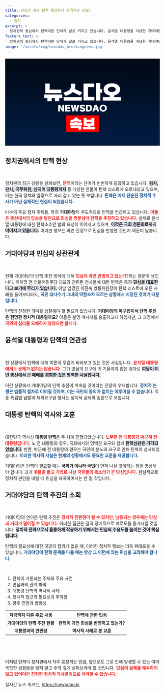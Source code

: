 ```yaml
---
title: 민심의 왜곡 탄핵 일상화의 충격적인 진실!
categories:
  - 정치
excerpt: >
  정치권의 중심에서 탄핵이란 단어가 날로 커지고 있습니다. 윤석열 대통령을 겨냥한 거대야당의 탄핵 전선, 그 실체와 민심의 괴리를 파헤쳐 보겠습니다. 클릭하고 진실을 확인하세요!
feature_text: >
  정치권의 중심에서 탄핵이란 단어가 날로 커지고 있습니다. 윤석열 대통령을 겨냥한 거대야당의 탄핵 전선, 그 실체와 민심의 괴리를 파헤쳐 보겠습니다. 클릭하고 진실을 확인하세요!
image: '/assets/img/newsdao_breakingnews.jpg'
---
```


<p><img src="/assets/img/newsdao_breakingnews.jpg" alt="ontimetimes 속보" /></p>

<h2 data-ke-size="size26">정치권에서의 탄핵 현상</h2>

<p data-ke-size="size16">&nbsp;</p>

<p>정치권의 최근 상황을 살펴보면, <b><span style="color: #ee2323;">탄핵</span></b>이라는 단어가 빈번하게 등장하고 있습니다. <b><span style="background-color: #21538527;">검사, 판사, 국무위원, 심지어 대통령까지</span></b> 등 다양한 인물이 탄핵 리스트에 오르내리고 있으며, 이는 한국 정치의 일常으로 자리 잡고 있는 듯 보입니다. <b><span style="color: #1a5490;">탄핵은 이제 단순한 정치적 수사가 아닌 실제적인 현실이 되었습니다.</span></b></p>

<p>다수의 주요 정치 주체들, 특히 <b>거대야당</b>이 주도적으로 탄핵을 언급하고 있습니다. <b><span style="color: #ee2323;">이들은 총선에서의 압승을 발판으로 민심을 명분삼아 탄핵을 주장하고 있습니다.</span></b> 실제로 윤석열 대통령에 대한 탄핵소추안 발의 요청이 이어지고 있으며, <b><span style="background-color: #21538527;">이것은 국회 청문회로까지 이어지고 있습니다.</span></b> 이러한 행보는 과연 진정으로 민심을 반영한 것인지 의문이 남습니다. </p>

<h2 data-ke-size="size26">거대야당과 민심의 상관관계</h2>

<p data-ke-size="size16">&nbsp;</p>

<p>현재 거대야당의 탄핵 추진 방식에 대해 <b><span style="color: #ee2323;">민심이 과연 반영되고 있는가?</span></b>라는 질문이 생깁니다. 이재명 전 더불어민주당 대표와 관련된 검사들에 대한 탄핵은 특히 <b><span style="background-color: #21538527;">민심을 대표한다고 보기에 무리가 있습니다.</span></b> 이날 임명된 이진숙 방통위원장이 탄핵 리스트에 오른 사례를 들어보더라도, <b><span style="color: #1a5490;">국민 대다수가 그녀의 역할조차 모르는 상황에서 지정된 것이기 때문입니다.</span></b> </p>

<p>탄핵의 진정한 의미를 성찰해야 할 필요가 있습니다. <b>거대야당의 마구잡이식 탄핵 추진은 현명한 정치적 대응일까요?</b> 이들은 분명 메시지를 송출하고자 하겠지만, 그 과정에서 <b><span style="color: #ee2323;">국민의 심리를 오해하지 않았으면 합니다.</span></b></p>

<h2 data-ke-size="size26">윤석열 대통령과 탄핵의 연관성</h2>

<p data-ke-size="size16">&nbsp;</p>

<p>현 상황에서 탄핵에 대해 여론이 무겁게 바라보고 있는 것은 사실입니다. <b><span style="color: #ee2323;">윤석열 대통령에게도 문제가 없지는 않습니다.</span></b> 그가 민심의 요구에 귀 기울이지 않은 결과로 <b><span style="background-color: #21538527;">여당이 이번 총선에서 큰 패배를 경험한 것은 명백한 사실입니다.</span></b> </p>

<p>이런 상황에서 거대야당의 탄핵 추진이 계속될 것이라는 전망이 우세합니다. <b><span style="color: #1a5490;">정치적 논쟁은 법률적 절차로 이어질 것이며, 이는 국민의 동의가 없이는 이루어질 수 없습니다.</span></b> 각종 특검법 남발과 재의요구권 행사는 정치적 공세의 일환으로 보입니다. </p>

<h2 data-ke-size="size26">대통령 탄핵의 역사와 교훈</h2>

<p data-ke-size="size16">&nbsp;</p>

<p>대한민국 역사상 <b>대통령 탄핵</b>은 두 차례 진행되었습니다. <b><span style="color: #ee2323;">노무현 전 대통령과 박근혜 전 대통령입니다.</span></b> 노 전 대통령의 경우, 국회에서의 명백한 요구와 함께 <b><span style="background-color: #21538527;">탄핵심판은 기각되었습니다.</span></b> 반면, 박근혜 전 대통령의 경우는 국민의 분노와 요구로 인해 탄핵이 성사되었습니다. <b><span style="color: #1a5490;">이러한 역사적 사실은 현재의 상황에서도 중요한 교훈을 제공합니다.</span></b> </p>

<p>거대야당은 탄핵이 필요할 때는 <b>국회가 아니라 국민</b>이 먼저 나설 것이라는 점을 명심해야 합니다. 과거 <b><span style="color: #ee2323;">촛불을 들고 거리로 나선 국민들의 목소리가 곧 민심입니다.</span></b> 현실적으로 정치적 판단을 내릴 때 민심을 왜곡하여서는 안 될 것입니다.</p>

<h2 data-ke-size="size26">거대야당의 탄핵 추진의 소회</h2>

<p data-ke-size="size16">&nbsp;</p>

<p>거대야당의 연이은 탄핵 추진은 <b><span style="color: #ee2323;">정치적 전환점이 될 수 있지만, 남용되는 경우에는 민심과 거리가 멀어질 수 있습니다.</span></b> 이러한 접근은 결국 장기적으로 피로도를 증가시킬 것입니다. <b><span style="background-color: #21538527;">정치적 전략으로서 훌륭하게 작용하기 위해서는 민심의 수용도를 높이는 것이 핵심입니다.</span></b> </p>

<p>탄핵의 필요성에 대한 국민의 합의가 없을 때, 이러한 정치적 행보는 더욱 위태로울 수 있습니다. <b><span style="color: #1a5490;">거대야당이 탄핵 문제를 다룰 때는 항상 그 이면에 있는 민심을 고려해야 합니다.</span></b> </p>

<p data-ke-size="size16">&nbsp;</p>

<ol>
<li>탄핵이 거론되는 주체와 주요 사건</li>
<li>민심과의 관계 파악</li>
<li>대통령 탄핵의 역사적 사례</li>
<li>정치적 접근의 필요성과 주의점</li>
<li>향후 전망과 방향성</li>
</ol>

<table style="width: 100%">
  <thead>
    <tr>
      <th style="text-align: center;"><b>지금까지 다룬 주요 내용</b></th>
      <th style="text-align: center;"><b>탄핵에 관한 민심</b></th>
    </tr>
  </thead>
  <tbody>
    <tr>
      <td style="text-align: center; height: 17px;"><b>거대야당의 탄핵 추진 현황</b></td>
      <td style="text-align: center; height: 17px;"><b>탄핵이 과연 민심을 반영하고 있는가?</b></td>
    </tr>
    <tr>
      <td style="text-align: center; height: 17px;"><b>대통령과의 연관성</b></td>
      <td style="text-align: center; height: 17px;"><b>역사적 사례로 본 교훈</b></td>
    </tr>
  </tbody>
</table>

<p data-ke-size="size16">&nbsp;</p>

<p data-ke-size="size16">&nbsp;</p>

<p>이처럼 탄핵이 정치권에서 자주 등장하는 만큼, 앞으로도 그로 인해 발생할 수 있는 여러 복잡한 상황들을 잊지 말고 주의 깊게 살펴보아야 할 것입니다. <b><span style="color: #ee2323;">민심의 실체를 왜곡하지 않고 있어야만 진정한 정치적 의사결정으로 이어질 수 있습니다.</span></b></p>
실시간 뉴스 속보는, <a href="https://newsdao.kr" rel="dofollow">https://newsdao.kr</a>


